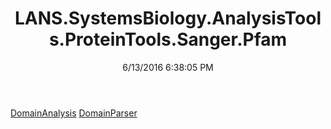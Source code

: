 ﻿---
title: LANS.SystemsBiology.AnalysisTools.ProteinTools.Sanger.Pfam
date: 6/13/2016 6:38:05 PM
---

[DomainAnalysis](T-LANS.SystemsBiology.AnalysisTools.ProteinTools.Sanger.Pfam.DomainAnalysis.html)
[DomainParser](T-LANS.SystemsBiology.AnalysisTools.ProteinTools.Sanger.Pfam.DomainParser.html)
